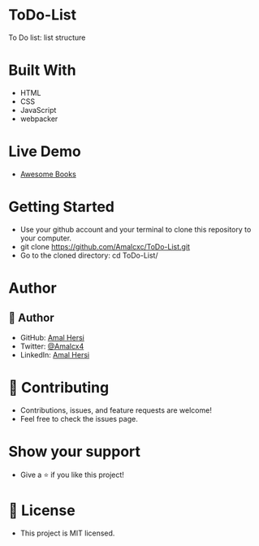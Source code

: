 # ToDo-List

To Do list: list structure

# Built With

- HTML
- CSS
- JavaScript
- webpacker

# Live Demo

- [Awesome Books](hhttps://amalcxc.github.io/ToDo-List/)

# Getting Started

  - Use your github account and your terminal to clone this repository to your computer.
  - git clone https://github.com/Amalcxc/ToDo-List.git
  - Go to the cloned directory: cd  ToDo-List/

# Author

## 👤 Author

- GitHub: [Amal Hersi](https://github.com/Amalcxc)
- Twitter: [@Amalcx4](https://twitter.com/home?lang=en)
- LinkedIn: [Amal Hersi](https://www.linkedin.com/in/amal-hersi-a29583205/)

# 🤝 Contributing

- Contributions, issues, and feature requests are welcome!
- Feel free to check the issues page.

# Show your support

- Give a ⭐️ if you like this project!

# 📝 License

- This project is MIT licensed.